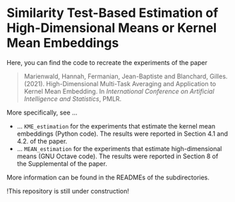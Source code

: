 #  Similarity Test-Based Estimation of High-Dimensional Means or Kernel Mean Embeddings

Here, you can find the code to recreate the experiments of the paper
> Marienwald, Hannah, Fermanian, Jean-Baptiste and Blanchard, Gilles. (2021). High-Dimensional Multi-Task Averaging and Application to Kernel Mean Embedding. In *International Conference on Artificial Intelligence and Statistics*, PMLR.

More specifically, see ...
* ... `KME_estimation` for the experiments that estimate the kernel mean embeddings (Python code). The results were reported in Section 4.1 and 4.2. of the paper.
* ... `MEAN_estimation` for the experiments that estimate high-dimensional means (GNU Octave code). The results were reported in Section 8 of the Supplemental of the paper.                

More information can be found in the READMEs of the subdirectories.

!This repository is still under construction!